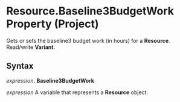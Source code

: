
# Resource.Baseline3BudgetWork Property (Project)

Gets or sets the baseline3 budget work (in hours) for a  **Resource**. Read/write **Variant**.


## Syntax

 _expression_. **Baseline3BudgetWork**

 _expression_ A variable that represents a **Resource** object.

